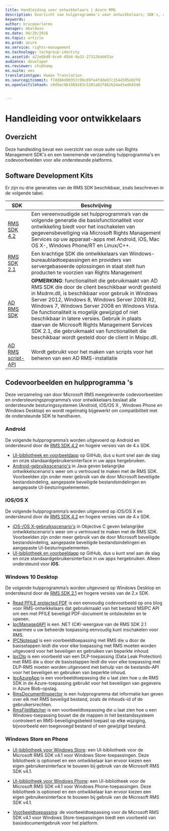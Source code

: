```yaml
---
title: Handleiding voor ontwikkelaars | Azure RMS
description: Overzicht van hulpprogramma's voor ontwikkelaars; SDK's, aanvullende bibliotheken en codevoorbeelden.
keywords: 
author: bruceperlerms
manager: mbaldwin
ms.date: 04/28/2016
ms.topic: article
ms.prod: azure
ms.service: rights-management
ms.technology: techgroup-identity
ms.assetid: a22e6bd0-8ce8-45b4-9a32-273126ab831e
audience: developer
ms.reviewer: shubhamp
ms.suite: ems
translationtype: Human Translation
ms.sourcegitcommit: f7dd88d90357c99c69fe4fdde67c1544595e02f8
ms.openlocfilehash: c9d5ec961989283c5201a81f862b2da45ed64340


---
```


# Handleiding voor ontwikkelaars

## Overzicht ##
Deze handleiding bevat een overzicht van onze suite van Rights Management SDK's en een toenemende verzameling hulpprogramma's en codevoorbeelden voor alle ondersteunde platforms. 

## Software Development Kits ##
Er zijn nu drie generaties van de RMS SDK beschikbaar, zoals beschreven in de volgende tabel.

| SDK | Beschrijving |
|------|---------|
| [RMS SDK 4.2](active-directory-rights-management-services-multi-platform-thin-client-sdk-portal.md) | Een vereenvoudigde set hulpprogramma’s van de volgende generatie die basisfunctionaliteit voor ontwikkeling biedt voor het inschakelen van gegevensbeveiliging via Microsoft Rights Management Services op uw apparaat-apps met Android, iOS, Mac OS X-, Windows Phone/RT en Linux/C++. |
| [RMS SDK 2.1](microsoft-information-protection-and-control-client-portal.md) | Een krachtige SDK die ontwikkelaars van Windows-bureaubladtoepassingen en providers van servergebaseerde oplossingen in staat stelt hun producten te voorzien van Rights Management|
|[AD RMS SDK](https://msdn.microsoft.com/library/cc530379(v=vs.85).aspx)|**OPMERKING**: functionaliteit die gebruikmaakt van AD RMS SDK die door de client beschikbaar wordt gesteld in Msdrm.dll, is beschikbaar voor gebruik in Windows Server 2012, Windows 8, Windows Server 2008 R2, Windows 7, Windows Server 2008 en Windows Vista. De functionaliteit is mogelijk gewijzigd of niet beschikbaar in latere versies. Gebruik in plaats daarvan de Microsoft Rights Management Services SDK 2.1, die gebruikmaakt van functionaliteit die beschikbaar wordt gesteld door de client in Msipc.dll.|
|[AD RMS script-API](https://msdn.microsoft.com/en-us/library/bb968797(v=vs.85).aspx)| Wordt gebruikt voor het maken van scripts voor het beheren van een AD RMS-installatie|

## Codevoorbeelden en hulpprogramma 's
Deze verzameling van door Microsoft RMS meegeleverde codevoorbeelden en ondersteuningsprogramma’s voor ontwikkelaars beslaat alle ondersteunde besturingssystemen (Android, iOS/OS X , Windows Phone en Windows Desktop) en wordt regelmatig bijgewerkt om compatibiliteit met de ondersteunde SDK te handhaven.

### Android

De volgende hulpprogramma’s worden uitgevoerd op Android en ondersteund door de [RMS SDK 4.2](active-directory-rights-management-services-multi-platform-thin-client-sdk-portal.md) en hogere versies van de 4.x SDK.

- [UI-bibliotheek en voorbeeldapp](https://github.com/AzureAD/rms-sdk-ui-for-android) op GitHub, dus u kunt snel aan de slag en onze standaardgebruikersinterface in uw apps hergebruiken.
- [Android-gebruiksscenario's](https://msdn.microsoft.com/en-us/library/dn758246(v=vs.85).aspx) in Java geven belangrijke ontwikkelscenario's weer om u vertrouwd te maken met de RMS SDK. Voorbeelden zijn onder meer gebruik van de door Microsoft beveiligde bestandsindeling, aangepaste beveiligde bestandsindelingen en aangepaste UI-besturingselementen.

### iOS/OS X

De volgende hulpprogramma’s worden uitgevoerd op iOS/OS X en ondersteund door de [RMS SDK 4.2](active-directory-rights-management-services-multi-platform-thin-client-sdk-portal.md) en hogere versies van de 4.x SDK.

- [iOS-/OS X-gebruiksscenario's](https://msdn.microsoft.com/en-us/library/dn758307(v=vs.85).aspx) in Objective C geven belangrijke ontwikkelscenario's weer om u vertrouwd te maken met de RMS SDK. Voorbeelden zijn onder meer gebruik van de door Microsoft beveiligde bestandsindeling, aangepaste beveiligde bestandsindelingen en aangepaste UI-besturingselementen.
- [UI-bibliotheek en voorbeeldapp](https://github.com/AzureAD/rms-sdk-ui-for-ios) op GitHub, dus u kunt snel aan de slag en onze standaardgebruikersinterface in uw apps hergebruiken. Alleen ondersteund voor **iOS**.

### Windows 10 Desktop

De volgende hulpprogramma’s worden uitgevoerd op Windows Desktop en ondersteund door de [RMS SDK 2.1](microsoft-information-protection-and-control-client-portal.md) en hogere versies van de 2.x SDK.

- [Read PFILE protected PDF](https://blogs.msdn.microsoft.com/rms/2015/11/09/reading-a-pfile-protected-pdf/) is een eenvoudig codevoorbeeld op ons blog voor RMS-ontwikkelaars dat gebruikmaakt van het bestand MSIPC API om een met PFILE beveiligd PDF-document te ontsleutelen en te openen.
- [IpcManagedAPI](https://github.com/Azure-Samples/active-directory-dotnet-rms) is een .NET (C#)-weergave van de RMS SDK 2.1 waarmee u uw beheerde toepassing eenvoudig kunt inschakelen voor RMS.
- [IPCNotepad](https://code.msdn.microsoft.com/ipcnotepad-sample-f67dae80) is een voorbeeldtoepassing met RMS die u door de basisstappen leidt die voor elke toepassing met RMS moeten worden uitgevoerd voor het beveiligen en gebruiken van beperkte inhoud.
- [IpcDlp](https://github.com/Azure-Samples/active-directory-dotnet-rms) is een voorbeeld van een DLP-toepassing (Data Leak Protection) met RMS die u door de basisstappen leidt die voor elke toepassing met DLP-RMS moeten worden uitgevoerd met behulp van de bestands-API voor het beveiligen en gebruiken van beperkte inhoud.
- [IpcAzureApp](https://github.com/Azure-Samples/active-directory-dotnet-rms) is een voorbeeldtoepassing die u laat zien hoe u de RMS SDK in de Azure-toepassing gebruikt voor het beveiligen van gegevens in Azure Blob-opslag.
- [RmsDocumentInspector](https://github.com/Azure-Samples/active-directory-dotnet-rms) is een hulpprogramma dat informatie kan geven over elk met RMS beveiligd bestand, zoals de inhouds-id of de gebruikersrechten.
- [RmsFileWatcher](https://github.com/Azure-Samples/active-directory-dotnet-rms) is een voorbeeldtoepassing die u laat zien hoe u een Windows-toepassing bouwt die de mappen in het bestandssysteem controleert en RMS-beveiligingsbeleid toepast op elke wijziging, bijvoorbeeld een toegevoegd bestand of een gewijzigd bestand.

### Windows Store en Phone

- [UI-bibliotheek voor Windows Store](https://github.com/AzureAD/rms-sdk-ui-for-windowsstore): een UI-bibliotheek voor de Microsoft RMS SDK v4.1 voor Windows Store-toepassingen. Deze bibliotheek is optioneel en een ontwikkelaar kan ervoor kiezen een eigen gebruikersinterface te bouwen bij gebruik van de Microsoft RMS SDK v4.1.

- [UI-bibliotheek voor Windows Phone](https://github.com/AzureAD/rms-sdk-ui-for-winphone): een UI-bibliotheek voor de Microsoft RMS SDK v4.1 voor Windows Phone-toepassingen. Deze bibliotheek is optioneel en een ontwikkelaar kan ervoor kiezen een eigen gebruikersinterface te bouwen bij gebruik van de Microsoft RMS SDK v4.1.

- [Voorbeeldtoepassing](https://github.com/Azure-Samples/active-directory-dotnet-rms-windowsstore): de voorbeeldtoepassing voor de Microsoft RMS SDK v4.1 voor Windows Store-toepassingen biedt een voorbeeld van basisdocumentgebruik voor het platform.



<!--HONumber=Jul16_HO1-->


